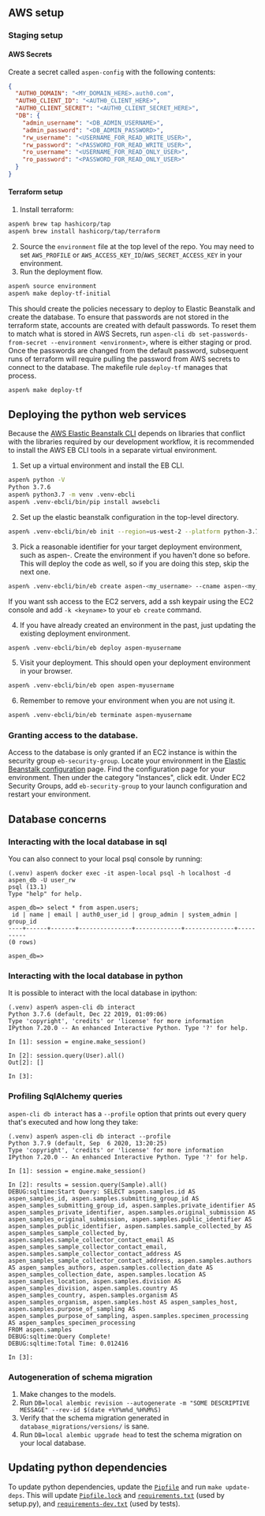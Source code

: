 ## AWS setup

### Staging setup

#### AWS Secrets

Create a secret called `aspen-config` with the following contents:
```json
{
  "AUTH0_DOMAIN": "<MY_DOMAIN_HERE>.auth0.com",
  "AUTH0_CLIENT_ID": "<AUTH0_CLIENT_HERE>",
  "AUTH0_CLIENT_SECRET": "<AUTH0_CLIENT_SECRET_HERE>",
  "DB": {
    "admin_username": "<DB_ADMIN_USERNAME>",
    "admin_password": "<DB_ADMIN_PASSWORD>",
    "rw_username": "<USERNAME_FOR_READ_WRITE_USER>",
    "rw_password": "<PASSWORD_FOR_READ_WRITE_USER>",
    "ro_username": "<USERNAME_FOR_READ_ONLY_USER>",
    "ro_password": "<PASSWORD_FOR_READ_ONLY_USER>"
  }
}
```

#### Terraform setup

1. Install terraform:
```bash
aspen% brew tap hashicorp/tap
aspen% brew install hashicorp/tap/terraform
```

2. Source the `environment` file at the top level of the repo.  You may need to set `AWS_PROFILE` or `AWS_ACCESS_KEY_ID`/`AWS_SECRET_ACCESS_KEY` in your environment.
3. Run the deployment flow.

```bash
aspen% source environment
aspen% make deploy-tf-initial
```

This should create the policies necessary to deploy to Elastic Beanstalk and create the database.  To ensure that passwords are not stored in the terraform state, accounts are created with default passwords.  To reset them to match what is stored in AWS Secrets, run `aspen-cli db set-passwords-from-secret --environment <environment>`, where <environment> is either staging or prod.  Once the passwords are changed from the default password, subsequent runs of terraform will require pulling the password from AWS secrets to connect to the database.  The makefile rule `deploy-tf` manages that process.

```bash
aspen% make deploy-tf
```

## Deploying the python web services

Because the [AWS Elastic Beanstalk CLI](https://github.com/aws/aws-elastic-beanstalk-cli) depends on libraries that conflict with the libraries required by our development workflow, it is recommended to install the AWS EB CLI tools in a separate virtual environment.

1. Set up a virtual environment and install the EB CLI.
```bash
aspen% python -V
Python 3.7.6
aspen% python3.7 -m venv .venv-ebcli
aspen% .venv-ebcli/bin/pip install awsebcli
```
2. Set up the elastic beanstalk configuration in the top-level directory.
```bash
aspen% .venv-ebcli/bin/eb init --region=us-west-2 --platform python-3.7 aspen
```
3. Pick a reasonable identifier for your target deployment environment, such as aspen-<your-user-name>.  Create the environment if you haven't done so before.  This will deploy the code as well, so if you are doing this step, skip the next one.
```bash
aspen% .venv-ebcli/bin/eb create aspen-<my_username> --cname aspen-<my_username> --envvars AWS_REGION=us-west-2,FLASK_ENV=staging --instance_profile aspen-elasticbeanstalk-ec2-instance-profile
```

If you want ssh access to the EC2 servers, add a ssh keypair using the EC2 console and add `-k <keyname>` to your `eb create` command.

4. If you have already created an environment in the past, just updating the existing deployment environment.
```bash
aspen% .venv-ebcli/bin/eb deploy aspen-myusername
```
5. Visit your deployment.  This should open your deployment environment in your browser.
```bash
aspen% .venv-ebcli/bin/eb open aspen-myusername
```
6. Remember to remove your environment when you are not using it.
```bash
aspen% .venv-ebcli/bin/eb terminate aspen-myusername
```

### Granting access to the database.

Access to the database is only granted if an EC2 instance is within the security group `eb-security-group`.  Locate your environment in the [Elastic Beanstalk configuration](https://us-west-2.console.aws.amazon.com/elasticbeanstalk/home) page.  Find the configuration page for your environment.  Then under the category "Instances", click edit.  Under EC2 Security Groups, add `eb-security-group` to your launch configuration and restart your environment.

## Database concerns

### Interacting with the local database in sql

You can also connect to your local psql console by running:
```
(.venv) aspen% docker exec -it aspen-local psql -h localhost -d aspen_db -U user_rw
psql (13.1)
Type "help" for help.

aspen_db=> select * from aspen.users;
 id | name | email | auth0_user_id | group_admin | system_admin | group_id
----+------+-------+---------------+-------------+--------------+----------
(0 rows)

aspen_db=>
```

### Interacting with the local database in python

It is possible to interact with the local database in ipython:
```
(.venv) aspen% aspen-cli db interact
Python 3.7.6 (default, Dec 22 2019, 01:09:06)
Type 'copyright', 'credits' or 'license' for more information
IPython 7.20.0 -- An enhanced Interactive Python. Type '?' for help.

In [1]: session = engine.make_session()

In [2]: session.query(User).all()
Out[2]: []

In [3]:
```

### Profiling SqlAlchemy queries

`aspen-cli db interact` has a `--profile` option that prints out every query that's executed and how long they take:

```
(.venv) aspen% aspen-cli db interact --profile
Python 3.7.9 (default, Sep  6 2020, 13:20:25)
Type 'copyright', 'credits' or 'license' for more information
IPython 7.20.0 -- An enhanced Interactive Python. Type '?' for help.

In [1]: session = engine.make_session()

In [2]: results = session.query(Sample).all()
DEBUG:sqltime:Start Query: SELECT aspen.samples.id AS aspen_samples_id, aspen.samples.submitting_group_id AS aspen_samples_submitting_group_id, aspen.samples.private_identifier AS aspen_samples_private_identifier, aspen.samples.original_submission AS aspen_samples_original_submission, aspen.samples.public_identifier AS aspen_samples_public_identifier, aspen.samples.sample_collected_by AS aspen_samples_sample_collected_by, aspen.samples.sample_collector_contact_email AS aspen_samples_sample_collector_contact_email, aspen.samples.sample_collector_contact_address AS aspen_samples_sample_collector_contact_address, aspen.samples.authors AS aspen_samples_authors, aspen.samples.collection_date AS aspen_samples_collection_date, aspen.samples.location AS aspen_samples_location, aspen.samples.division AS aspen_samples_division, aspen.samples.country AS aspen_samples_country, aspen.samples.organism AS aspen_samples_organism, aspen.samples.host AS aspen_samples_host, aspen.samples.purpose_of_sampling AS aspen_samples_purpose_of_sampling, aspen.samples.specimen_processing AS aspen_samples_specimen_processing
FROM aspen.samples
DEBUG:sqltime:Query Complete!
DEBUG:sqltime:Total Time: 0.012416

In [3]:
```

### Autogeneration of schema migration

1. Make changes to the models.
2. Run `DB=local alembic revision --autogenerate -m "SOME DESCRIPTIVE MESSAGE" --rev-id $(date +%Y%m%d_%H%M%S)`
3. Verify that the schema migration generated in `database_migrations/versions/` is sane.
4. Run `DB=local alembic upgrade head` to test the schema migration on your local database.

## Updating python dependencies

To update python dependencies, update the [`Pipfile`](../../Pipfile) and run `make update-deps`.  This will update [`Pipfile.lock`](../../Pipfile.lock) and [`requirements.txt`](../../src/py/requirements.txt) (used by setup.py), and [`requirements-dev.txt`](../../src/py/requirements-dev.txt) (used by tests).
